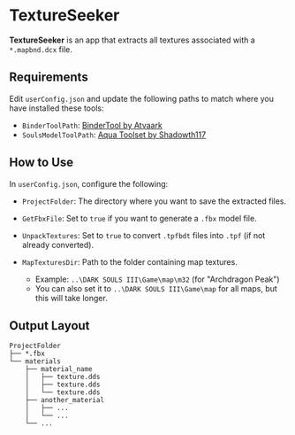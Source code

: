 # TextureSeeker

**TextureSeeker** is an app that extracts all textures associated with a `*.mapbnd.dcx` file.

## Requirements

Edit `userConfig.json` and update the following paths to match where you have installed these tools:

* `BinderToolPath`: [BinderTool by Atvaark](https://github.com/Atvaark/BinderTool)
* `SoulsModelToolPath`: [Aqua Toolset by Shadowth117](https://github.com/Shadowth117/Aqua-Toolset)

## How to Use

In `userConfig.json`, configure the following:

* `ProjectFolder`: The directory where you want to save the extracted files.
* `GetFbxFile`: Set to `true` if you want to generate a `.fbx` model file.
* `UnpackTextures`: Set to `true` to convert `.tpfbdt` files into `.tpf` (if not already converted).
* `MapTexturesDir`: Path to the folder containing map textures.

  * Example: `..\DARK SOULS III\Game\map\m32` (for "Archdragon Peak")
  * You can also set it to `..\DARK SOULS III\Game\map` for all maps, but this will take longer.

## Output Layout

```
ProjectFolder
├── *.fbx
└── materials
    ├── material_name
    │   ├── texture.dds
    │   ├── texture.dds
    │   └── texture.dds
    ├── another_material
    │   ├── ...
    │   └── ...
    └── ...
